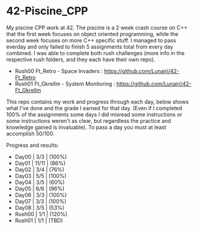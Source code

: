 # 42-Piscine_CPP
My piscine CPP work at 42. The piscine is a 2 week crash course on C++ that the first week focuses on object oriented programming, while the second week focuses on more C++ specific stuff. I managed to pass everday and only failed to finish 5 assignments total from every day combined. I was able to complete both rush challenges (more info in the respective rush folders, and they each have their own repo).

- Rush00 Ft_Retro - Space Invaders : https://github.com/Lunairi/42-Ft_Retro
- Rush01 Ft_Gkrellm - System Monitoring : https://github.com/Lunairi/42-Ft_Gkrellm

This repo contains my work and progress through each day, below shows what I've done and the grade I earned for that day. (Even if I completed 100% of the assignments some days I did misread some instructions or some instructions weren't as clear, but regardless the practice and knowledge gained is invaluable).
To pass a day you must at least accomplish 50/100.

Progress and results:
- Day00  |  3/3   |  (100%)
- Day01  |  11/11 |  (86%)
- Day02  |  3/4   |  (76%)
- Day03  |  5/5   |  (100%)
- Day04  |  3/5   |  (60%)
- Day05  |  6/6   |  (96%)
- Day06  |  3/3   |  (100%)
- Day07  |  3/3   |  (100%)
- Day08  |  3/5   |  (53%)
- Rush00 |  1/1   |  (120%)
- Rush01 |  1/1   |  (TBD)
